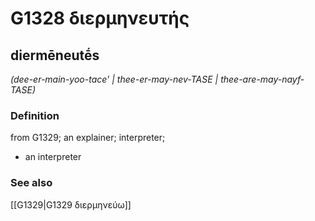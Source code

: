 # G1328 διερμηνευτής

## diermēneutḗs

_(dee-er-main-yoo-tace' | thee-er-may-nev-TASE | thee-are-may-nayf-TASE)_

### Definition

from G1329; an explainer; interpreter; 

- an interpreter

### See also

[[G1329|G1329 διερμηνεύω]]
